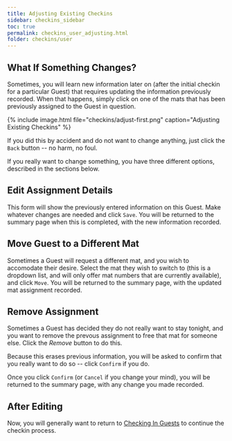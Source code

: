 ```yaml
---
title: Adjusting Existing Checkins
sidebar: checkins_sidebar
toc: true
permalink: checkins_user_adjusting.html
folder: checkins/user
---
```


## What If Something Changes?

Sometimes, you will learn new information later on (after the initial checkin
for a particular Guest) that requires updating the information previously
recorded.  When that happens, simply click on one of the mats that has been
previously assigned to the Guest in question.

{% include image.html file="checkins/adjust-first.png" caption="Adjusting Existing Checkins" %}

If you did this by accident and do not want to change anything, just click
the `Back` button -- no harm, no foul.

If you really want to change something, you have three different options,
described in the sections below.

## Edit Assignment Details

This form will show the previously entered information on this Guest.
Make whatever changes are needed and click `Save`.  You will be returned
to the summary page when this is completed, with the new information
recorded.

## Move Guest to a Different Mat

Sometimes a Guest will request a different mat, and you wish to accomodate
their desire.  Select the mat they wish to switch to (this is a dropdown
list, and will only offer mat numbers that are currently available), and
click `Move`.  You will be returned to the summary page, with the updated
mat assignment recorded.

## Remove Assignment

Sometimes a Guest has decided they do not really want to stay tonight, and
you want to remove the prevous assignment to free that mat for someone else.
Click the *Remove* button to do this.

Because this erases previous information, you will be asked to confirm that
you really want to do so -- click `Confirm` if you do.

Once you click `Confirm` (or `Cancel` if you change your mind), you will be
returned to the summary page, with any change you made recorded.

## After Editing

Now, you will generally want to return to
[Checking In Guests](checkins_user_checkins)
to continue the checkin process.

